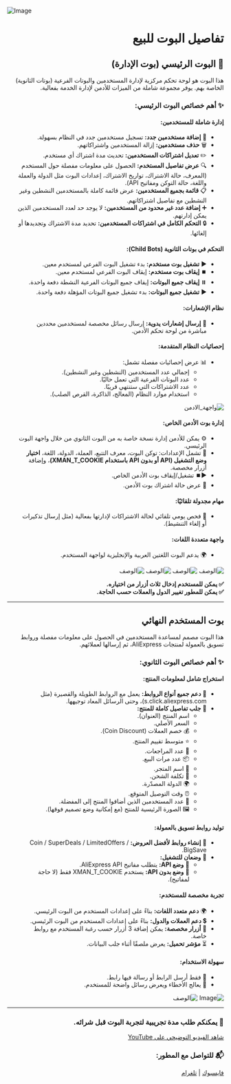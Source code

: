 ![Image](https://github.com/user-attachments/assets/1e0895dc-15fd-4914-a59b-baf39c1e3dae)

<div dir="rtl">

# تفاصيل البوت للبيع

## 🤖 البوت الرئيسي (بوت الإدارة)

هذا البوت هو لوحة تحكم مركزية لإدارة المستخدمين والبوتات الفرعية (بوتات الثانوية) الخاصة بهم. يوفر مجموعة شاملة من الميزات للأدمن لإدارة الخدمة بفعالية.

### ✨ أهم خصائص البوت الرئيسي:

#### إدارة شاملة للمستخدمين:
<ul>
  <li>👤 <strong>إضافة مستخدمين جدد:</strong> تسجيل مستخدمين جدد في النظام بسهولة.</li>
  <li>🗑️ <strong>حذف مستخدمين:</strong> إزالة المستخدمين واشتراكاتهم.</li>
  <li>✏️ <strong>تعديل اشتراكات المستخدمين:</strong> تحديث مدة اشتراك أي مستخدم.</li>
  <li>🔍 <strong>عرض تفاصيل المستخدم:</strong> الحصول على معلومات مفصلة حول المستخدم (المعرف، حالة الاشتراك، تواريخ الاشتراك، إعدادات البوت مثل الدولة والعملة واللغة، حالة التوكن ومفاتيح API).</li>
  <li>📋 <strong>قائمة بجميع المستخدمين:</strong> عرض قائمة كاملة بالمستخدمين النشطين وغير النشطين مع تفاصيل اشتراكاتهم.</li>
  <li>➕ <strong>إضافة عدد غير محدود من المستخدمين:</strong> لا يوجد حد لعدد المستخدمين الذين يمكن إدارتهم.</li>
  <li>🔒 <strong>التحكم الكامل في اشتراكات المستخدمين:</strong> تحديد مدة الاشتراك وتجديدها أو إلغائها.</li>
</ul>

#### التحكم في بوتات الثانوية (Child Bots):
<ul>
  <li>▶️ <strong>تشغيل بوت مستخدم:</strong> بدء تشغيل البوت الفرعي لمستخدم معين.</li>
  <li>⏹️ <strong>إيقاف بوت مستخدم:</strong> إيقاف البوت الفرعي لمستخدم معين.</li>
  <li>⏸️ <strong>إيقاف جميع البوتات:</strong> إيقاف جميع البوتات الفرعية النشطة دفعة واحدة.</li>
  <li>▶️ <strong>تشغيل جميع البوتات:</strong> بدء تشغيل جميع البوتات المؤهلة دفعة واحدة.</li>
</ul>

#### نظام الإشعارات:
<ul>
  <li>📢 <strong>إرسال إشعارات يدوية:</strong> إرسال رسائل مخصصة لمستخدمين محددين مباشرة من لوحة تحكم الأدمن.</li>
</ul>

#### إحصائيات النظام المتقدمة:
<ul>
  <li>📊 عرض إحصائيات مفصلة تشمل:
    <ul>
      <li>إجمالي عدد المستخدمين (النشطين وغير النشطين).</li>
      <li>عدد البوتات الفرعية التي تعمل حاليًا.</li>
      <li>عدد الاشتراكات التي ستنتهي قريبًا.</li>
      <li>استخدام موارد النظام (المعالج، الذاكرة، القرص الصلب).</li>
    </ul>
  </li>
</ul>

![واجهة_الادمن](https://github.com/user-attachments/assets/f6b32be8-fb2f-47b6-8bd5-9d7667c62d87)

#### إدارة بوت الأدمن الخاص:
<ul>
  <li>⚙️ يمكن للأدمن إدارة نسخة خاصة به من البوت الثانوي من خلال واجهة البوت الرئيسي.</li>
  <li>🔧 تشمل الإعدادات: توكن البوت، معرف التتبع، العملة، الدولة، اللغة، <strong>اختيار وضع التشغيل (API أو بدون API باستخدام XMAN_T_COOKIE)</strong>، وإضافة أزرار مخصصة.</li>
  <li>▶️⏹️ تشغيل/إيقاف بوت الأدمن الخاص.</li>
  <li>📅 عرض حالة اشتراك بوت الأدمن.</li>
</ul>

#### مهام مجدولة تلقائيًا:
<ul>
  <li>🔄 فحص يومي تلقائي لحالة الاشتراكات لإدارتها بفعالية (مثل إرسال تذكيرات أو إلغاء التنشيط).</li>
</ul>

#### واجهة متعددة اللغات:
<ul>
  <li>🌍 يدعم البوت اللغتين العربية والإنجليزية لواجهة المستخدم.</li>
</ul>

![الوصف](https://github.com/user-attachments/assets/884fcfdd-c530-456c-aca9-e73917ba3a2c)
![الوصف](https://github.com/user-attachments/assets/2f8a016e-3ccc-47a0-9693-2e1d32e6d8eb)
![الوصف](https://github.com/user-attachments/assets/cec01d55-03b8-45e7-856a-dc8c67b39bc6)
![الوصف](https://github.com/user-attachments/assets/ce74a263-ab81-435d-ae96-974f459d3610)

<strong>✅ يمكن للمستخدم إدخال ثلاث أزرار من اختياره.</strong><br/>
<strong>✅ يمكن للمطور تغيير الدول والعملات حسب الحاجة.</strong>

---

## بوت المستخدم النهائي

هذا البوت مصمم لمساعدة المستخدمين في الحصول على معلومات مفصلة وروابط تسويق بالعمولة لمنتجات AliExpress، ثم إرسالها لعملائهم.

### ✨ أهم خصائص البوت الثانوي:

#### استخراج شامل لمعلومات المنتج:
<ul>
  <li>🔗 <strong>دعم جميع أنواع الروابط:</strong> يعمل مع الروابط الطويلة والقصيرة (مثل s.click.aliexpress.com)، وحتى الرسائل المعاد توجيهها.</li>
  <li>📄 <strong>جلب تفاصيل كاملة للمنتج:</strong>
    <ul>
      <li>اسم المنتج (العنوان).</li>
      <li>السعر الأصلي.</li>
      <li>💰 خصم العملات (Coin Discount).</li>
      <li>⭐ متوسط تقييم المنتج.</li>
      <li>📝 عدد المراجعات.</li>
      <li>📦 عدد مرات البيع.</li>
      <li>🏬 اسم المتجر.</li>
      <li>🚚 تكلفة الشحن.</li>
      <li>🌍 الدولة المصدّرة.</li>
      <li>⏰ وقت التوصيل المتوقع.</li>
      <li>💖 عدد المستخدمين الذين أضافوا المنتج إلى المفضلة.</li>
      <li>🖼️ الصورة الرئيسية للمنتج (مع إمكانية وضع تصميم فوقها).</li>
    </ul>
  </li>
</ul>

#### توليد روابط تسويق بالعمولة:
<ul>
  <li>🔗 <strong>إنشاء روابط لأفضل العروض:</strong> Coin / SuperDeals / LimitedOffers / BigSave.</li>
  <li>🔑 <strong>وضعان للتشغيل:</strong>
    <ul>
      <li>🔌 <strong>وضع API:</strong> يتطلب مفاتيح AliExpress API.</li>
      <li>🍪 <strong>وضع بدون API:</strong> يستخدم XMAN_T_COOKIE فقط (لا حاجة لمفاتيح).</li>
    </ul>
  </li>
</ul>

#### تجربة مخصصة للمستخدم:
<ul>
  <li>🌍 <strong>دعم متعدد اللغات:</strong> بناءً على إعدادات المستخدم من البوت الرئيسي.</li>
  <li>💲 <strong>دعم العملات والدول:</strong> بناءً على إعدادات المستخدم من البوت الرئيسي.</li>
  <li>🔘 <strong>أزرار مخصصة:</strong> يمكن إضافة 3 أزرار حسب رغبة المستخدم مع روابط خاصة.</li>
  <li>⏳ <strong>مؤشر تحميل:</strong> يعرض ملصقًا أثناء جلب البيانات.</li>
</ul>

#### سهولة الاستخدام:
<ul>
  <li>💬 فقط أرسل الرابط أو رسالة فيها رابط.</li>
  <li>🔄 يعالج الأخطاء ويعرض رسائل واضحة للمستخدم.</li>
</ul>

![Image](https://github.com/user-attachments/assets/529612e7-d0f5-4770-8f2b-1c485113b0cc)
![الوصف](https://github.com/user-attachments/assets/5ee56ebf-8e88-40c2-961c-00d950f432a5)

---

### 📌 يمكنكم طلب مدة تجريبية لتجربة البوت قبل شرائه.


[شاهد الفيديو التوضيحي على YouTube](https://youtu.be/5_rm7fNWkys)

### 📬 للتواصل مع المطور:
[فايسبوك](https://www.facebook.com/xo.461331/) | [تلغرام](https://t.me/ReizoZz)

</div>
